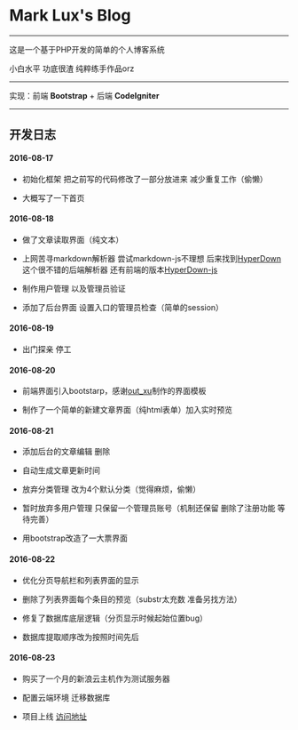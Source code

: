 # Mark Lux's Blog

****

这是一个基于PHP开发的简单的个人博客系统

小白水平 功底很渣 纯粹练手作品orz

****

实现：前端 **Bootstrap** + 后端 **CodeIgniter**

****
## 开发日志

#### 2016-08-17

* 初始化框架 把之前写的代码修改了一部分放进来 减少重复工作（偷懒）

* 大概写了一下首页

#### 2016-08-18

* 做了文章读取界面（纯文本）

* 上网苦寻markdown解析器 尝试markdown-js不理想 后来找到[HyperDown](https://github.com/SegmentFault/HyperDown)这个很不错的后端解析器 还有前端的版本[HyperDown-js](https://github.com/SegmentFault/HyperDown.js)

* 制作用户管理 以及管理员验证

* 添加了后台界面 设置入口的管理员检查（简单的session）

#### 2016-08-19

* 出门探亲 停工

#### 2016-08-20

* 前端界面引入bootstarp，感谢[out_xu](https://github.com/ouxu)制作的界面模板

* 制作了一个简单的新建文章界面（纯html表单）加入实时预览

#### 2016-08-21

* 添加后台的文章编辑 删除

* 自动生成文章更新时间

* 放弃分类管理 改为4个默认分类（觉得麻烦，偷懒）

* 暂时放弃多用户管理 只保留一个管理员账号（机制还保留 删除了注册功能 等待完善）

* 用bootstrap改造了一大票界面

#### 2016-08-22

* 优化分页导航栏和列表界面的显示

* 删除了列表界面每个条目的预览（substr太充数 准备另找方法）

* 修复了数据库底层逻辑（分页显示时候起始位置bug）

* 数据库提取顺序改为按照时间先后

#### 2016-08-23

* 购买了一个月的新浪云主机作为测试服务器

* 配置云端环境 迁移数据库

* 项目上线 [访问地址](http://marklux.applinzi.com/index.php/index)
